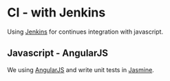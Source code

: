 # CI - with Jenkins

Using [Jenkins](http://jenkins-ci.org/) for continues integration with javascript.

## Javascript - AngularJS

We using [AngularJS](http://angularjs.org/) and write unit tests in [Jasmine](http://pivotal.github.com/jasmine/).



